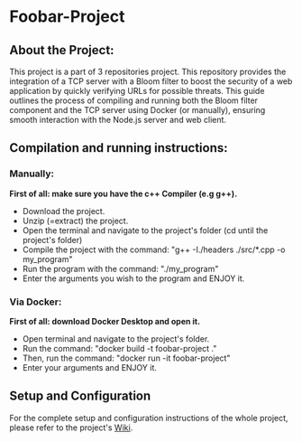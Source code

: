 # Foobar-Project

## About the Project:
This project is a part of 3 repositories project. This repository provides the integration of a TCP server with a Bloom filter to boost the security of a web application by quickly verifying URLs for possible threats. This guide outlines the process of compiling and running both the Bloom filter component and the TCP server using Docker (or manually), ensuring smooth interaction with the Node.js server and web client.

## Compilation and running instructions:

### Manually:
**First of all: make sure you have the c++ Compiler (e.g g++).**
- Download the project.
- Unzip (=extract) the project.
- Open the terminal and navigate to the project's folder (cd <foldername> until the project's folder)
- Compile the project with the command: "g++ -I./headers ./src/*.cpp -o my_program"
- Run the program with the command: "./my_program"
- Enter the arguments you wish to the program and ENJOY it.

### Via Docker: 
**First of all: download Docker Desktop and open it.**
-  Open terminal and navigate to the project's folder.
- Run the command: "docker build -t foobar-project ."
- Then, run the command: "docker run -it foobar-project"
- Enter your arguments and ENJOY it.


## Setup and Configuration
For the complete setup and configuration instructions of the whole project, please refer to the project's [Wiki](https://github.com/DeanCo100/FooBar-Server/tree/main/WIKI).
